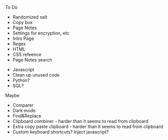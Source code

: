 To Do 
+ Randomized salt
+ Copy box
+ Page Notes
+ Settings for encryption, etc
+ Intro Page
+ Regex
+ HTML
+ CSS refeence 
+ Page Notes search
- Javascript
- Clean up unused code
- Python?
- SQL?

Maybe
- Comparer 
- Dark mode
- Find&Replace
- Clipboard combiner - harder than it seems to read from clipboard
- Extra copy paste clipboard - harder than it seems to read from clipboard
- Custom keyboard shortcuts? Inject javascript? 
